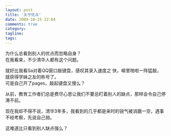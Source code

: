 ```yaml
---
layout: post
title: '关于优点'
date: 2009-10-25 22:04
comments: true
category: 
tagline: 
tags:
---
```

    

为什么总看到别人的优点而忽略自身？  
在我看来，不少清华人都有这个问题。

  
  
就好比我看Sa对着QQ窗口敲键盘，感叹其录入速度之
快，噼里啪啦一阵猛敲，就获得学妹之友的称号了。  
可是自己开了pages，敲起键盘又慢么？  
  
从前，教育工作者们总是费尽心思让我们不要总盯着别人的缺点，那样会令自己停滞不前。

  
现在我却不得不说，清华3年多，我看到的几乎都是来时的锐气被消磨一空，遇事不经考察，先说自己弱。  
  
这难道比只看到别人缺点强么？   

